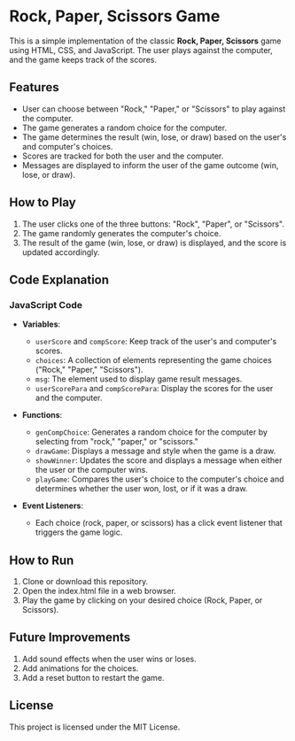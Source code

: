 # Rock, Paper, Scissors Game

This is a simple implementation of the classic **Rock, Paper, Scissors** game using HTML, CSS, and JavaScript. The user plays against the computer, and the game keeps track of the scores. 

## Features
- User can choose between "Rock," "Paper," or "Scissors" to play against the computer.
- The game generates a random choice for the computer.
- The game determines the result (win, lose, or draw) based on the user's and computer's choices.
- Scores are tracked for both the user and the computer.
- Messages are displayed to inform the user of the game outcome (win, lose, or draw).

## How to Play
1. The user clicks one of the three buttons: "Rock", "Paper", or "Scissors".
2. The game randomly generates the computer's choice.
3. The result of the game (win, lose, or draw) is displayed, and the score is updated accordingly.

## Code Explanation

### JavaScript Code

- **Variables**:
  - `userScore` and `compScore`: Keep track of the user's and computer's scores.
  - `choices`: A collection of elements representing the game choices ("Rock," "Paper," "Scissors").
  - `msg`: The element used to display game result messages.
  - `userScorePara` and `compScorePara`: Display the scores for the user and the computer.

- **Functions**:
  - `genCompChoice`: Generates a random choice for the computer by selecting from "rock," "paper," or "scissors."
  - `drawGame`: Displays a message and style when the game is a draw.
  - `showWinner`: Updates the score and displays a message when either the user or the computer wins.
  - `playGame`: Compares the user's choice to the computer's choice and determines whether the user won, lost, or if it was a draw.
  
- **Event Listeners**:
  - Each choice (rock, paper, or scissors) has a click event listener that triggers the game logic.

## How to Run

1. Clone or download this repository.
2. Open the index.html file in a web browser.
3. Play the game by clicking on your desired choice (Rock, Paper, or Scissors).

## Future Improvements

1. Add sound effects when the user wins or loses.
2. Add animations for the choices.
3. Add a reset button to restart the game.

## License

This project is licensed under the MIT License.